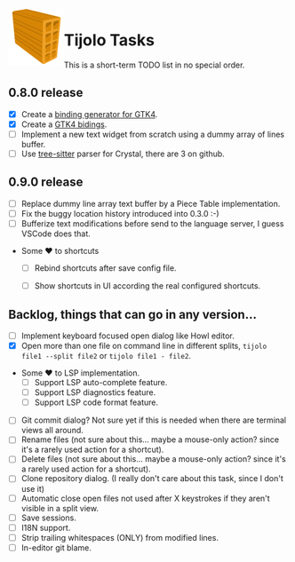 <img align="left" src="./icons/tijolo.svg" width="100" height="100" />

# Tijolo Tasks

This is a short-term TODO list in no special order.

## 0.8.0 release

- [x] Create a [binding generator for GTK4](https://github.com/hugopl/gi-crystal).
- [x] Create a [GTK4 bidings](https://github.com/hugopl/gtk4.cr).
- [ ] Implement a new text widget from scratch using a dummy array of lines buffer.
- [ ] Use [tree-sitter](https://github.com/tree-sitter/tree-sitter) parser for Crystal, there are 3 on github.

## 0.9.0 release

- [ ] Replace dummy line array text buffer by a Piece Table implementation.
- [ ] Fix the buggy location history introduced into 0.3.0 :-)
- [ ] Bufferize text modifications before send to the language server, I guess VSCode does that.
- Some ♥️ to shortcuts
  - [ ] Rebind shortcuts after save config file.
  - [ ] Show shortcuts in UI according the real configured shortcuts.


## Backlog, things that can go in any version...

- [ ] Implement keyboard focused open dialog like Howl editor.
- [x] Open more than one file on command line in different splits, `tijolo file1 --split file2` or `tijolo file1 - file2`.
- Some ♥️ to LSP implementation.
  - [ ] Support LSP auto-complete feature.
  - [ ] Support LSP diagnostics feature.
  - [ ] Support LSP code format feature.
- [ ] Git commit dialog? Not sure yet if this is needed when there are terminal views all around.
- [ ] Rename files (not sure about this... maybe a mouse-only action? since it's a rarely used action for a shortcut).
- [ ] Delete files (not sure about this... maybe a mouse-only action? since it's a rarely used action for a shortcut).
- [ ] Clone repository dialog. (I really don't care about this task, since I don't use it)
- [ ] Automatic close open files not used after X keystrokes if they aren't visible in a split view.
- [ ] Save sessions.
- [ ] I18N support.
- [ ] Strip trailing whitespaces (ONLY) from modified lines.
- [ ] In-editor git blame.
